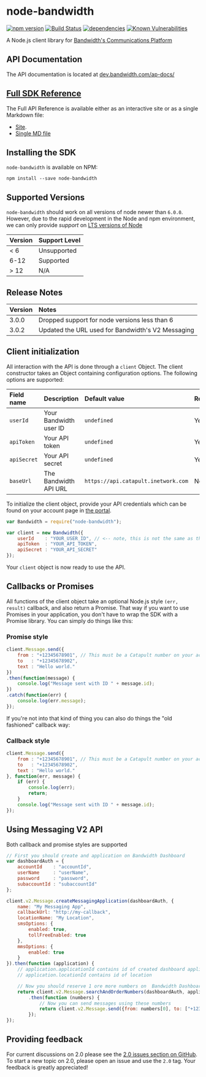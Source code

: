 # node-bandwidth
[![npm version](https://badge.fury.io/js/node-bandwidth.svg)](https://badge.fury.io/js/node-bandwidth)
[![Build Status](https://travis-ci.org/bandwidth/node-bandwidth.svg?branch=master)](https://travis-ci.org/bandwidth/node-bandwidth)
[![dependencies](https://david-dm.org/bandwidth/node-bandwidth.svg)](https://david-dm.org/bandwidth/node-bandwidth)
[![Known Vulnerabilities](https://snyk.io/package/npm/node-bandwidth/badge.svg)](https://snyk.io/package/npm/node-bandwidth)

A Node.js client library for [Bandwidth's Communications Platform](https://app.bandwidth.com/)

## API Documentation

The API documentation is located at [dev.bandwidth.com/ap-docs/](http://dev.bandwidth.com/ap-docs/)

## [Full SDK Reference](http://dev.bandwidth.com/node-bandwidth/index.html)
The Full API Reference is available either as an interactive site or as a single Markdown file:

* [Site](http://dev.bandwidth.com/node-bandwidth/index.html).
* [Single MD file](https://github.com/bandwidth/node-bandwidth/blob/master/docs/api.md)

## Installing the SDK

`node-bandwidth` is available on NPM:

	npm install --save node-bandwidth

## Supported Versions
`node-bandwidth` should work on all versions of node newer than `6.0.0`. However, due to the rapid development in the Node and npm environment, we can only provide _support_ on [LTS versions of Node](https://github.com/nodejs/LTS)

| Version                        | Support Level            |
|:-------------------------------|:-------------------------|
| < 6 | Unsupported
| 6-12      | Supported                |
| > 12 | N/A |

## Release Notes
| Version | Notes |
|:---|:---|
| 3.0.0 | Dropped support for node versions less than 6 |
| 3.0.2 | Updated the URL used for Bandwidth's V2 Messaging |

## Client initialization

All interaction with the API is done through a `client` Object. The client constructor takes an Object containing configuration options. The following options are supported:

| Field name  | Description            | Default value                       | Required |
|:------------|:-----------------------|:------------------------------------|:---------|
| `userId`    | Your Bandwidth user ID | `undefined`                         | Yes      |
| `apiToken`  | Your API token         | `undefined`                         | Yes      |
| `apiSecret` | Your API secret        | `undefined`                         | Yes      |
| `baseUrl`   | The Bandwidth API URL  | `https://api.catapult.inetwork.com` | No       |

To initialize the client object, provide your API credentials which can be found on your account page in [the portal](https://catapult.inetwork.com/pages/catapult.jsf).

```javascript
var Bandwidth = require("node-bandwidth");

var client = new Bandwidth({
	userId    : "YOUR_USER_ID", // <-- note, this is not the same as the username you used to login to the portal
	apiToken  : "YOUR_API_TOKEN",
	apiSecret : "YOUR_API_SECRET"
});
```

Your `client` object is now ready to use the API.

## Callbacks or Promises
All functions of the client object take an optional Node.js style `(err, result)` callback, and also return a Promise. That way if you want to use Promises in your application, you don't have to wrap the SDK with a Promise library. You can simply do things like this:

### Promise style
```javascript
client.Message.send({
	from : "+12345678901", // This must be a Catapult number on your account
	to   : "+12345678902",
	text : "Hello world."
})
.then(function(message) {
	console.log("Message sent with ID " + message.id);
})
.catch(function(err) {
	console.log(err.message);
});
```
If you're not into that kind of thing you can also do things the "old fashioned" callback way:

### Callback style
```javascript
client.Message.send({
	from : "+12345678901", // This must be a Catapult number on your account
	to   : "+12345678902",
	text : "Hello world."
}, function(err, message) {
	if (err) {
		console.log(err);
		return;
	}
	console.log("Message sent with ID " + message.id);
});
```

## Using Messaging V2 API

Both callback and promise styles are supported

```javascript
// First you should create and application on Bandwidth Dashboard
var dashboardAuth = {
	accountId    : "accountId",
	userName     : "userName",
	password     : "password",
	subaccountId : "subaccountId"
};

client.v2.Message.createMessagingApplication(dashboardAuth, {
    name: "My Messaging App",
    callbackUrl: "http://my-callback",
    locationName: "My Location",
    smsOptions: {
        enabled: true,
        tollFreeEnabled: true
    },
    mmsOptions: {
        enabled: true
    }
}).then(function (application) {
	// application.applicationId contains id of created dashboard application
	// application.locationId contains id of location

	// Now you should reserve 1 ore more numbers on  Bandwidth Dashboard
	return client.v2.Message.searchAndOrderNumbers(dashboardAuth, application, new client.AreaCodeSearchAndOrderNumbersQuery({areaCode: "910", quantity: 1}))
		.then(function (numbers) {
			// Now you can send messages using these numbers
			return client.v2.Message.send({from: numbers[0], to: ["+12345678901", "+12345678902"], text: "Hello", applicationId: application.applicationId});
		});
});
```

## Providing feedback

For current discussions on 2.0 please see the [2.0 issues section on GitHub](https://github.com/bandwidth/node-bandwidth/labels/2.0). To start a new topic on 2.0, please open an issue and use the `2.0` tag. Your feedback is greatly appreciated!
